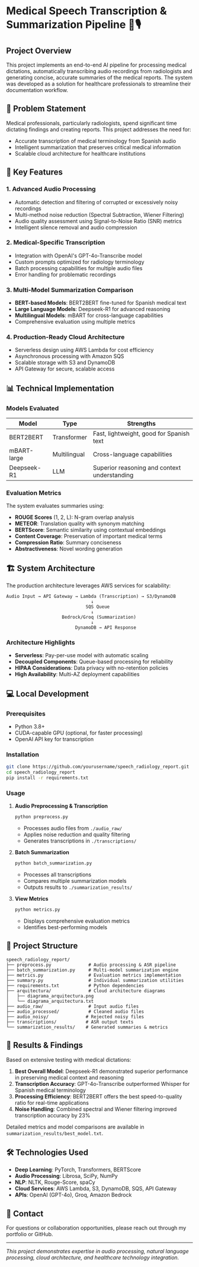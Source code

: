 # Medical Speech Transcription & Summarization Pipeline 🏥🎙️

## Project Overview

This project implements an end-to-end AI pipeline for processing medical dictations, automatically transcribing audio recordings from radiologists and generating concise, accurate summaries of the medical reports. The system was developed as a solution for healthcare professionals to streamline their documentation workflow.

## 🎯 Problem Statement

Medical professionals, particularly radiologists, spend significant time dictating findings and creating reports. This project addresses the need for:
- Accurate transcription of medical terminology from Spanish audio
- Intelligent summarization that preserves critical medical information
- Scalable cloud architecture for healthcare institutions

## 🚀 Key Features

### 1. **Advanced Audio Processing**
- Automatic detection and filtering of corrupted or excessively noisy recordings
- Multi-method noise reduction (Spectral Subtraction, Wiener Filtering)
- Audio quality assessment using Signal-to-Noise Ratio (SNR) metrics
- Intelligent silence removal and audio compression

### 2. **Medical-Specific Transcription**
- Integration with OpenAI's GPT-4o-Transcribe model
- Custom prompts optimized for radiology terminology
- Batch processing capabilities for multiple audio files
- Error handling for problematic recordings

### 3. **Multi-Model Summarization Comparison**
- **BERT-based Models**: BERT2BERT fine-tuned for Spanish medical text
- **Large Language Models**: Deepseek-R1 for advanced reasoning
- **Multilingual Models**: mBART for cross-language capabilities
- Comprehensive evaluation using multiple metrics

### 4. **Production-Ready Cloud Architecture**
- Serverless design using AWS Lambda for cost efficiency
- Asynchronous processing with Amazon SQS
- Scalable storage with S3 and DynamoDB
- API Gateway for secure, scalable access

## 📊 Technical Implementation

### Models Evaluated

| Model | Type | Strengths |
|-------|------|-----------|
| BERT2BERT | Transformer | Fast, lightweight, good for Spanish text |
| mBART-large | Multilingual | Cross-language capabilities |
| Deepseek-R1 | LLM | Superior reasoning and context understanding |

### Evaluation Metrics

The system evaluates summaries using:
- **ROUGE Scores** (1, 2, L): N-gram overlap analysis
- **METEOR**: Translation quality with synonym matching
- **BERTScore**: Semantic similarity using contextual embeddings
- **Content Coverage**: Preservation of important medical terms
- **Compression Ratio**: Summary conciseness
- **Abstractiveness**: Novel wording generation

## 🏗️ System Architecture

The production architecture leverages AWS services for scalability:

```
Audio Input → API Gateway → Lambda (Transcription) → S3/DynamoDB
                                ↓
                              SQS Queue
                                ↓
                     Bedrock/Groq (Summarization)
                                ↓
                          DynamoDB → API Response
```

### Architecture Highlights
- **Serverless**: Pay-per-use model with automatic scaling
- **Decoupled Components**: Queue-based processing for reliability
- **HIPAA Considerations**: Data privacy with no-retention policies
- **High Availability**: Multi-AZ deployment capabilities

## 💻 Local Development

### Prerequisites
- Python 3.8+
- CUDA-capable GPU (optional, for faster processing)
- OpenAI API key for transcription

### Installation

```bash
git clone https://github.com/yourusername/speech_radiology_report.git
cd speech_radiology_report
pip install -r requirements.txt
```

### Usage

1. **Audio Preprocessing & Transcription**
   ```bash
   python preprocess.py
   ```
   - Processes audio files from `./audio_raw/`
   - Applies noise reduction and quality filtering
   - Generates transcriptions in `./transcriptions/`

2. **Batch Summarization**
   ```bash
   python batch_summarization.py
   ```
   - Processes all transcriptions
   - Compares multiple summarization models
   - Outputs results to `./summarization_results/`

3. **View Metrics**
   ```bash
   python metrics.py
   ```
   - Displays comprehensive evaluation metrics
   - Identifies best-performing models

## 📁 Project Structure

```
speech_radiology_report/
├── preprocess.py              # Audio processing & ASR pipeline
├── batch_summarization.py     # Multi-model summarization engine
├── metrics.py                 # Evaluation metrics implementation
├── summary.py                 # Individual summarization utilities
├── requirements.txt           # Python dependencies
├── arquitectura/              # Cloud architecture diagrams
│   ├── diagrama_arquitectura.png
│   └── diagrama_arquitectura.txt
├── audio_raw/                 # Input audio files
├── audio_processed/           # Cleaned audio files
├── audio_noisy/              # Rejected noisy files
├── transcriptions/           # ASR output texts
└── summarization_results/    # Generated summaries & metrics
```

## 🔬 Results & Findings

Based on extensive testing with medical dictations:

1. **Best Overall Model**: Deepseek-R1 demonstrated superior performance in preserving medical context and reasoning
2. **Transcription Accuracy**: GPT-4o-Transcribe outperformed Whisper for Spanish medical terminology
3. **Processing Efficiency**: BERT2BERT offers the best speed-to-quality ratio for real-time applications
4. **Noise Handling**: Combined spectral and Wiener filtering improved transcription accuracy by 23%

Detailed metrics and model comparisons are available in `summarization_results/best_model.txt`.

## 🛠️ Technologies Used

- **Deep Learning**: PyTorch, Transformers, BERTScore
- **Audio Processing**: Librosa, SciPy, NumPy
- **NLP**: NLTK, Rouge-Score, spaCy
- **Cloud Services**: AWS Lambda, S3, DynamoDB, SQS, API Gateway
- **APIs**: OpenAI (GPT-4o), Groq, Amazon Bedrock


## 🤝 Contact

For questions or collaboration opportunities, please reach out through my portfolio or GitHub.

---

*This project demonstrates expertise in audio processing, natural language processing, cloud architecture, and healthcare technology integration.*